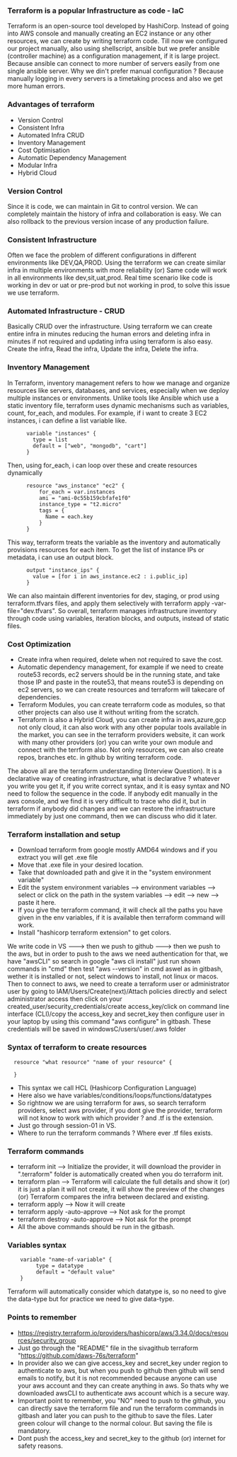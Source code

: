 ### Terraform is a popular Infrastructure as code - IaC
Terraform is an open-source tool developed by HashiCorp. Instead of going into AWS console and manually creating an EC2 instance or any other resources, we can create by writing terraform code. Till now we configured our project manually, also using shellscript, ansible but we prefer ansible (controller machine) as a configuration management, if it is large project. Because ansible can connect to more number of servers easily from one single ansible server. Why we din't prefer manual configuration ? Because manually logging in every servers is a timetaking process and also we get more human errors.

### Advantages of terraform
- Version Control
- Consistent Infra
- Automated Infra CRUD
- Inventory Management
- Cost Optimisation
- Automatic Dependency Management
- Modular Infra
- Hybrid Cloud

### Version Control
Since it is code, we can maintain in Git to control version. We can completely maintain the history of infra and collaboration is easy. We can also rollback to the previous version incase of any production failure.

### Consistent Infrastructure
Often we face the problem of different configurations in different environments like DEV,QA,PROD. Using the terraform we can create similar infra in multiple environments with more reliability (or) Same code will work in all environments like dev,sit,uat,prod. Real time scenario like code is working in dev or uat or pre-prod but not working in prod, to solve this issue we use terraform.

### Automated Infrastructure - CRUD
Basically CRUD over the infrastructure. Using terraform we can create entire infra in minutes reducing the human errors and deleting infra in minutes if not required and updating infra using terraform is also easy. Create the infra, Read the infra, Update the infra, Delete the infra.

### Inventory Management
In Terraform, inventory management refers to how we manage and organize resources like servers, databases, and services, especially when we deploy multiple instances or environments. Unlike tools like Ansible which use a static inventory file, terraform uses dynamic mechanisms such as variables, count, for_each, and modules. For example, if i want to create 3 EC2 instances, i can define a list variable like.

          variable "instances" {
            type = list
            default = ["web", "mongodb", "cart"]
          }
          
Then, using for_each, i can loop over these and create resources dynamically

          resource "aws_instance" "ec2" {
              for_each = var.instances
              ami = "ami-0c55b159cbfafe1f0"
              instance_type = "t2.micro"
              tags = {
                Name = each.key
              }
          }
          
This way, terraform treats the variable as the inventory and automatically provisions resources for each item. To get the list of instance IPs or metadata, i can use an output block.

          output "instance_ips" {
            value = [for i in aws_instance.ec2 : i.public_ip]
          }
          
We can also maintain different inventories for dev, staging, or prod using terraform.tfvars files, and apply them selectively with terraform apply -var-file="dev.tfvars". So overall, terraform manages infrastructure inventory through code using variables, iteration blocks, and outputs, instead of static files.

### Cost Optimization
- Create infra when required, delete when not required to save the cost.
- Automatic dependency management, for example if we need to create route53 records, ec2 servers should be in   the running state, and take those IP and paste in the route53, that means route53 is depending on ec2
  servers, so we can create resources and terraform will takecare of dependencies.
- Terraform Modules, you can create terraform code as modules, so that other projects can also use it without
  writing from the scratch.
- Terraform is also a Hybrid Cloud, you can create infra in aws,azure,gcp not only cloud, it can also work
  with any other popular tools available in the market, you can see in the terraform providers website, it
  can work with many other providers (or) you can write your own module and connect with the terrform also.
  Not only resources, we can also create repos, branches etc. in github by writing terraform code.

The above all are the terraform understanding (Interview Question). It is a declarative way of creating infrastructure, what is declarative ? whatever you write you get it, if you write correct syntax, and it is easy syntax and NO need to follow the sequence in the code. If anybody edit manually in the aws console, and we find it is very difficult to trace who did it, but in terraform if anybody did changes and we can restore the infrastructure immediately by just one command, then we can discuss who did it later.

### Terraform installation and setup
- Download terraform from google mostly AMD64 windows and if you extract you will get .exe file
- Move that .exe file in your desired location.
- Take that downloaded path and give it in the "system environment variable"
- Edit the system environment variables --> environment variables --> select or click on the path in the
  system variables --> edit --> new --> paste it here.
- If you give the terraform command, it will check all the paths you have given in the env variables, if it
  is available then terraform command will work.
- Install "hashicorp terraform extension" to get colors.

We write code in VS ---> then we push to github ---> then we push to the aws, but in order to push to the aws we need authentication for that, we have "awsCLI" so search in google "aws cli install" just run shown commands in "cmd" then test "aws --version" in cmd aswel as in gitbash, wether it is installed or not, select windows to install, not linux or macos. Then to connect to aws, we need to create a terraform user or administrator user by going to IAM/Users/Create(next)/Attach policies directly and select administrator access then click on your created_user/security_credentials/create access_key/click on command line interface (CLI)/copy the access_key and secret_key then configure user in your laptop by using this command "aws configure" in gitbash. These credentials will be saved in windowsC/users/user/.aws folder

### Syntax of terraform to create resources

      resource "what resource" "name of your resource" {
      
      }

- This syntax we call HCL (Hashicorp Configuration Language) 
- Here also we have variables/conditions/loops/functions/datatypes
- So rightnow we are using terraform for aws, so search terraform providers, select aws provider, if you
  dont give the provider, terraform will not know to work with which provider ? and .tf is the extension.
- Just go through session-01 in VS.
- Where to run the terraform commands ? Where ever .tf files exists.

### Terraform commands
- terraform init --> Initialize the provider, it will download the provider in ".terraform" folder is
  automatically created when you do terraform init.
- terraform plan --> Terraform will calculate the full details and show it (or) it is just a plan it will not
  create, it will show the preview of the changes (or) Terraform compares the infra between declared and
  existing.
- terraform apply --> Now it will create
- terraform apply -auto-approve --> Not ask for the prompt
- terraform destroy -auto-approve --> Not ask for the prompt
- All the above commands should be run in the gitbash.

### Variables syntax

        variable "name-of-variable" {
             type = datatype
             default = "default value"
        }

Terraform will automatically consider which datatype is, so no need to give the data-type but for practice we need to give data-type.

### Points to remember
- https://registry.terraform.io/providers/hashicorp/aws/3.34.0/docs/resources/security_group
- Just go through the "README" file in the sivagithub terraform "https://github.com/daws-76s/terraform"
- In provider also we can give access_key and secret_key under region to authenticate to aws, but when you
  push to github then github will send emails to notify, but it is not recommended because anyone can use
  your aws account and they can create anything in aws. So thats why we downloaded awsCLI to authenticate
  aws account which is a secure way.
- Important point to remember, you "NO" need to push to the github, you can directly save the terraform file
  and run the terraform commands in gitbash and later you can push to the github to save the files. Later
  green colour will change to the normal colour. But saving the file is mandatory.
- Dont push the access_key and secret_key to the github (or) internet for safety reasons.
